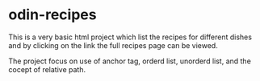 # odin-recipes
This is a very basic html project which list the recipes for different dishes and by clicking on the link the full recipes page can be viewed.

The project focus on use of anchor tag, orderd list, unorderd list, and the cocept of relative path.
